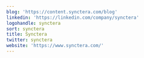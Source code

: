 ```yaml
---
blog: 'https://content.synctera.com/blog'
linkedin: 'https://linkedin.com/company/synctera'
logohandle: synctera
sort: synctera
title: Synctera
twitter: synctera
website: 'https://www.synctera.com/'
---
```

